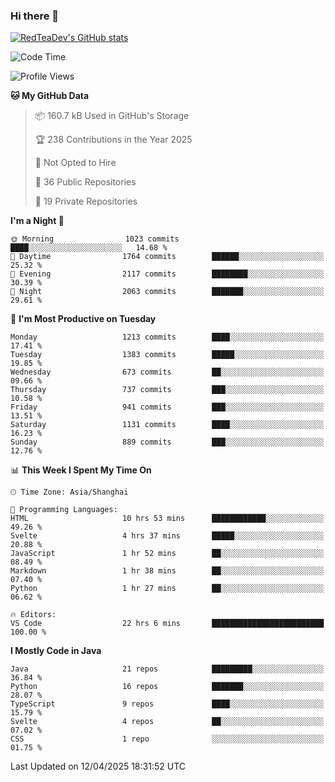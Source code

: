 ### Hi there 👋

<!--
**RedTeaDev/RedTeaDev** is a ✨ _special_ ✨ repository because its `README.md` (this file) appears on your GitHub profile.

Here are some ideas to get you started:

- 🔭 I’m currently working on ...
- 🌱 I’m currently learning ...
- 👯 I’m looking to collaborate on ...
- 🤔 I’m looking for help with ...
- 💬 Ask me about ...
- 📫 How to reach me: ...
- 😄 Pronouns: ...
- ⚡ Fun fact: ...
-->

<!--
[![wakatime](https://wakatime.com/badge/user/6b101ed0-04c0-4490-9283-eb61f2efff96.svg)](https://wakatime.com/@6b101ed0-04c0-4490-9283-eb61f2efff96)
!-->

[![RedTeaDev's GitHub stats](https://github-readme-stats.vercel.app/api?username=RedTeaDev\&include_all_commits=true)](https://github.com/anuraghazra/github-readme-stats)
<!--
[![willianrod's wakatime stats](https://github-readme-stats.vercel.app/api/wakatime?username=RedTeaDev)](https://github.com/anuraghazra/github-readme-stats)
!-->
<!--START_SECTION:waka-->
![Code Time](http://img.shields.io/badge/Code%20Time-3%2C120%20hrs%2037%20mins-blue)

![Profile Views](http://img.shields.io/badge/Profile%20Views-1-blue)

**🐱 My GitHub Data** 

> 📦 160.7 kB Used in GitHub's Storage 
 > 
> 🏆 238 Contributions in the Year 2025
 > 
> 🚫 Not Opted to Hire
 > 
> 📜 36 Public Repositories 
 > 
> 🔑 19 Private Repositories 
 > 
**I'm a Night 🦉** 

```text
🌞 Morning                1023 commits        ████░░░░░░░░░░░░░░░░░░░░░   14.68 % 
🌆 Daytime                1764 commits        ██████░░░░░░░░░░░░░░░░░░░   25.32 % 
🌃 Evening                2117 commits        ████████░░░░░░░░░░░░░░░░░   30.39 % 
🌙 Night                  2063 commits        ███████░░░░░░░░░░░░░░░░░░   29.61 % 
```
📅 **I'm Most Productive on Tuesday** 

```text
Monday                   1213 commits        ████░░░░░░░░░░░░░░░░░░░░░   17.41 % 
Tuesday                  1383 commits        █████░░░░░░░░░░░░░░░░░░░░   19.85 % 
Wednesday                673 commits         ██░░░░░░░░░░░░░░░░░░░░░░░   09.66 % 
Thursday                 737 commits         ███░░░░░░░░░░░░░░░░░░░░░░   10.58 % 
Friday                   941 commits         ███░░░░░░░░░░░░░░░░░░░░░░   13.51 % 
Saturday                 1131 commits        ████░░░░░░░░░░░░░░░░░░░░░   16.23 % 
Sunday                   889 commits         ███░░░░░░░░░░░░░░░░░░░░░░   12.76 % 
```


📊 **This Week I Spent My Time On** 

```text
🕑︎ Time Zone: Asia/Shanghai

💬 Programming Languages: 
HTML                     10 hrs 53 mins      ████████████░░░░░░░░░░░░░   49.26 % 
Svelte                   4 hrs 37 mins       █████░░░░░░░░░░░░░░░░░░░░   20.88 % 
JavaScript               1 hr 52 mins        ██░░░░░░░░░░░░░░░░░░░░░░░   08.49 % 
Markdown                 1 hr 38 mins        ██░░░░░░░░░░░░░░░░░░░░░░░   07.40 % 
Python                   1 hr 27 mins        ██░░░░░░░░░░░░░░░░░░░░░░░   06.62 % 

🔥 Editors: 
VS Code                  22 hrs 6 mins       █████████████████████████   100.00 % 
```

**I Mostly Code in Java** 

```text
Java                     21 repos            █████████░░░░░░░░░░░░░░░░   36.84 % 
Python                   16 repos            ███████░░░░░░░░░░░░░░░░░░   28.07 % 
TypeScript               9 repos             ████░░░░░░░░░░░░░░░░░░░░░   15.79 % 
Svelte                   4 repos             ██░░░░░░░░░░░░░░░░░░░░░░░   07.02 % 
CSS                      1 repo              ░░░░░░░░░░░░░░░░░░░░░░░░░   01.75 % 
```




 Last Updated on 12/04/2025 18:31:52 UTC
<!--END_SECTION:waka-->


